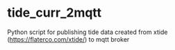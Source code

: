 # tide_curr_2mqtt
Python script for publishing tide data created from xtide (https://flaterco.com/xtide/) to mqtt broker
